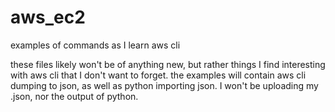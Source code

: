 # aws_ec2
examples of commands as I learn aws cli

these files likely won't be of anything new, but rather things I find interesting with aws cli that I don't want to forget. 
the examples will contain aws cli dumping to json, as well as python importing json. I won't be uploading my .json, nor the output of python. 
